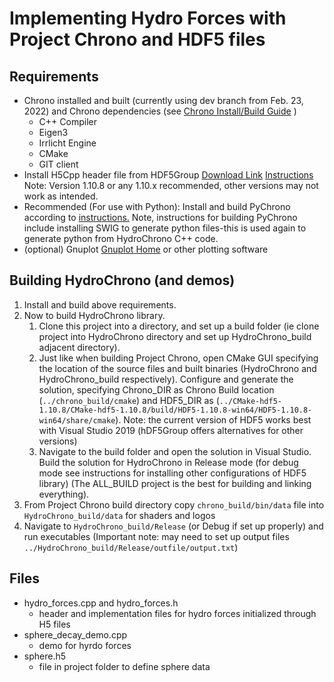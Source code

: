 # Implementing Hydro Forces with Project Chrono and HDF5 files

## Requirements
* Chrono installed and built (currently using dev branch from Feb. 23, 2022) and Chrono dependencies (see [Chrono Install/Build Guide](https://api.projectchrono.org/tutorial_install_chrono.html) )
	* C++ Compiler
	* Eigen3
	* Irrlicht Engine
	* CMake
	* GIT client
* Install H5Cpp header file from HDF5Group [Download Link](https://portal.hdfgroup.org/display/support/Downloads) [Instructions](https://portal.hdfgroup.org/display/support/Building+HDF5+with+CMake#BuildingHDF5withCMake-quickins) Note: Version 1.10.8 or any 1.10.x recommended, other versions may not work as intended.
* Recommended (For use with Python): Install and build PyChrono according to [instructions.](https://api.projectchrono.org/module_python_installation.html) Note, instructions for building PyChrono include installing SWIG to generate python files-this is used again to generate python from HydroChrono C++ code.
* (optional) Gnuplot [Gnuplot Home](http://www.gnuplot.info/) or other plotting software

## Building HydroChrono (and demos)
1. Install and build above requirements.
2. Now to build HydroChrono library. 
	1. Clone this project into a directory, and set up a build folder (ie clone project into HydroChrono directory and set up HydroChrono_build adjacent directory). 
	2. Just like when building Project Chrono, open CMake GUI specifying the location of the source files and built binaries (HydroChrono and HydroChrono_build respectively). Configure and generate the solution, specifying Chrono_DIR as Chrono Build location (`../chrono_build/cmake`) and HDF5_DIR as (`../CMake-hdf5-1.10.8/CMake-hdf5-1.10.8/build/HDF5-1.10.8-win64/HDF5-1.10.8-win64/share/cmake`). Note: the current version of HDF5 works best with Visual Studio 2019 (hDF5Group offers alternatives for other versions)
	3. Navigate to the build folder and open the solution in Visual Studio. Build the solution for HydroChrono in Release mode (for debug mode see instructions for installing other configurations of HDF5 library) (The ALL_BUILD project is the best for building and linking everything).
3. From Project Chrono build directory copy `chrono_build/bin/data` file into `HydroChrono_build/data` for shaders and logos
4. Navigate to `HydroChrono_build/Release` (or Debug if set up properly) and run executables (Important note: may need to set up output files `../HydroChrono_build/Release/outfile/output.txt`)

## Files
* hydro_forces.cpp and hydro_forces.h
	* header and implementation files for hydro forces initialized through H5 files
* sphere_decay_demo.cpp
	* demo for hyrdo forces 
* sphere.h5 
	* file in project folder to define sphere data